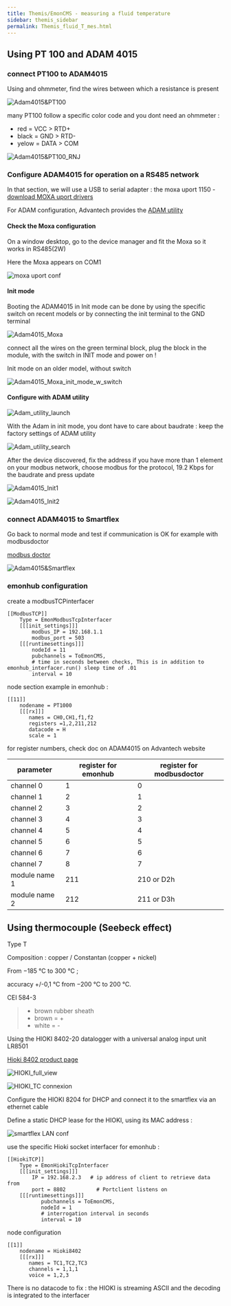 ```yaml
---
title: Themis/EmonCMS - measuring a fluid temperature
sidebar: themis_sidebar
permalink: Themis_fluid_T_mes.html
---
```

## Using PT 100 and ADAM 4015

### connect PT100 to ADAM4015

Using and ohmmeter, find the wires between which a resistance is present

![Adam4015&PT100](connectPT100_to_ADAM4015.png)

many PT100 follow a specific color code and you dont need an ohmmeter : 
- red = VCC > RTD+
- black = GND > RTD-
- yelow = DATA > COM

![Adam4015&PT100_RNJ](PT100_RNJ.png)

### Configure ADAM4015 for operation on a RS485 network

In that section, we will use a USB to serial adapter : the moxa uport 1150 - [download MOXA uport drivers](https://www.moxa.com/en/products/industrial-edge-connectivity/usb-to-serial-converters-usb-hubs/secure-routers/uport-1000-series#resources)

For ADAM configuration, Advantech provides the [ADAM utility](https://support.advantech.com/support/DownloadSRDetail_New.aspx?SR_ID=1-9HOC2&Doc_Source=Download)

#### Check the Moxa configuration

On a window desktop, go to the device manager and fit the Moxa so it works in RS485(2W)

Here the Moxa appears on COM1

![moxa uport conf](uport_conf.png)

#### Init mode

Booting the ADAM4015 in Init mode can be done by using the specific switch on recent models or by connecting the init terminal to the
GND terminal

![Adam4015_Moxa](configure_ADAM4015_w_moxa.png)

connect all the wires on the green terminal block, plug the block in the module, with the switch in INIT mode and power on !

Init mode on an older model, without switch

![Adam4015_Moxa_init_mode_w_switch](init_mode_w_wire.png)

#### Configure with ADAM utility

![Adam_utility_launch](adam_utility_launch.png)

With the Adam in init mode, you dont have to care about baudrate : keep the factory settings of ADAM utility 

![Adam_utility_search](adam_utility_search.png)

After the device discovered, fix the address if you have more than 1 element on your modbus network, choose modbus for the protocol, 19.2 Kbps for the baudrate and press update

![Adam4015_Init1](INIT_MODE_ADAM4015_1.png)

![Adam4015_Init2](INIT_MODE_ADAM4015_2.png)

### connect ADAM4015 to Smartflex

Go back to normal mode and test if communication is OK for example with modbusdoctor

[modbus doctor](http://www.kscada.com/modbusdoctor.html)

![Adam4015&Smartflex](connect_ADAM4015_to_SmartFlex4GRouterb.png)

### emonhub configuration

create a modbusTCPinterfacer
```
[[ModbusTCP]]
    Type = EmonModbusTcpInterfacer
    [[[init_settings]]]
        modbus_IP = 192.168.1.1
        modbus_port = 503
    [[[runtimesettings]]]
        nodeId = 11
        pubchannels = ToEmonCMS,
        # time in seconds between checks, This is in addition to emonhub_interfacer.run() sleep time of .01
        interval = 10
```

node section example in emonhub :

```
[[11]]
    nodename = PT1000
    [[[rx]]]
       names = CH0,CH1,f1,f2
       registers =1,2,211,212
       datacode = H
       scale = 1
```

for register numbers, check doc on ADAM4015 on Advantech website

parameter |register for emonhub|register for modbusdoctor
--- | ---  | ---
channel 0|1|0
channel 1|2|1
channel 2|3|2
channel 3|4|3
channel 4|5|4
channel 5|6|5
channel 6|7|6
channel 7|8|7
module name 1|211|210 or D2h
module name 2|212|211 or D3h

## Using thermocouple (Seebeck effect)

Type T

Composition : copper / Constantan (copper + nickel)

From −185 °C to 300 °C ;

accuracy  +/-0,1 °C from −200 °C to 200 °C.

CEI 584-3  
> - brown rubber sheath
> - brown = +
> - white = -

Using the HIOKI 8402-20 datalogger with a universal analog input unit LR8501

[Hioki 8402 product page](https://www.hioki.com/en/products/detail/?product_key=5613)

![HIOKI_full_view](HIOKI8402.jpg)

![HIOKI_TC connexion](HIOKI_connect_TC.jpg)

Configure the HIOKI 8204 for DHCP and connect it to the smartflex via an ethernet cable

Define a static DHCP lease for the HIOKI, using its MAC address :

![smartflex LAN conf](HIOKI_smartflex_LAN_conf.jpg)

use the specific Hioki socket interfacer for emonhub :

```
[[HiokiTCP]]  
    Type = EmonHiokiTcpInterfacer
    [[[init_settings]]]
	    IP = 192.168.2.3   # ip address of client to retrieve data from
	    port = 8802          # Portclient listens on
    [[[runtimesettings]]]
           pubchannels = ToEmonCMS,
           nodeId = 1
           # interrogation interval in seconds 
           interval = 10
```

node configuration

```
[[1]]
    nodename = Hioki8402
    [[[rx]]]
       names = TC1,TC2,TC3
       channels = 1,1,1
       voice = 1,2,3
```

There is no datacode to fix : the HIOKI is streaming ASCII and the decoding is integrated to the interfacer
